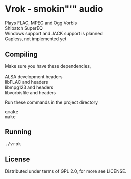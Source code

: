 Vrok - smokin"'" audio
======================

Plays FLAC, MPEG and Ogg Vorbis<br>
Shibatch SuperEQ<br>
Windows support and JACK support is planned<br>
Gapless, not implemented yet<br>

Compiling
---------

Make sure you have these dependencies,<br>
<br>
ALSA development headers<br>
libFLAC and headers<br>
libmpg123 and headers<br>
libvorbisfile and headers<br>

Run these commands in the project directory

<pre>
qmake
make
</pre>

Running
-------
<pre>
./vrok
</pre>

License
-------

Distributed under terms of GPL 2.0, for more see LICENSE.
